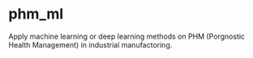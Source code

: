 # phm_ml
Apply machine learning or deep learning methods on PHM (Porgnostic Health Management) in industrial manufactoring.
